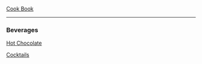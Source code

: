 [Cook Book](https://github.com/vmsmith/CookBook/blob/master/README.md)  

-----  

### Beverages  

[Hot Chocolate](https://github.com/vmsmith/CookBook/blob/master/beverage_hot_chocolate.md)  

[Cocktails](https://github.com/vmsmith/CookBook/blob/master/beverage_cocktails.md)
